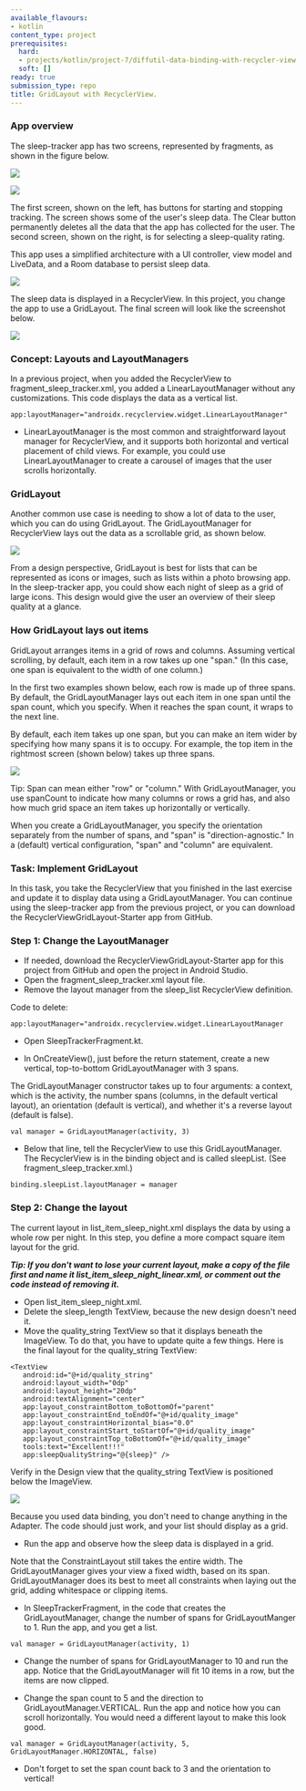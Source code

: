 ```yaml
---
available_flavours:
- kotlin
content_type: project
prerequisites:
  hard:
  - projects/kotlin/project-7/diffutil-data-binding-with-recycler-view
  soft: []
ready: true
submission_type: repo
title: GridLayout with RecyclerView.
---
```


### App overview

The sleep-tracker app has two screens, represented by fragments, as shown in the figure below.


![](76d78f63f88c3c86.png)

![](43590f0a4c00e138.png)


The first screen, shown on the left, has buttons for starting and stopping tracking. The screen shows some of the user's sleep data. The Clear button permanently deletes all the data that the app has collected for the user. The second screen, shown on the right, is for selecting a sleep-quality rating.

This app uses a simplified architecture with a UI controller, view model and LiveData, and a Room database to persist sleep data.

![](49f975f1e5fe689.png)

The sleep data is displayed in a RecyclerView. In this project, you change the app to use a GridLayout. The final screen will look like the screenshot below.

![](b0abde98c5f99bf6.png)

### Concept: Layouts and LayoutManagers

In a previous project, when you added the RecyclerView to fragment_sleep_tracker.xml, you added a LinearLayoutManager without any customizations. This code displays the data as a vertical list.

```
app:layoutManager="androidx.recyclerview.widget.LinearLayoutManager"
```

- LinearLayoutManager is the most common and straightforward layout manager for RecyclerView, and it supports both horizontal and vertical placement of child views. For example, you could use LinearLayoutManager to create a carousel of images that the user scrolls horizontally.

### GridLayout

Another common use case is needing to show a lot of data to the user, which you can do using GridLayout. The GridLayoutManager for RecyclerView lays out the data as a scrollable grid, as shown below.

![](fcf0fc4b78f8650.png)

From a design perspective, GridLayout is best for lists that can be represented as icons or images, such as lists within a photo browsing app. In the sleep-tracker app, you could show each night of sleep as a grid of large icons. This design would give the user an overview of their sleep quality at a glance.

### How GridLayout lays out items

GridLayout arranges items in a grid of rows and columns. Assuming vertical scrolling, by default, each item in a row takes up one "span." (In this case, one span is equivalent to the width of one column.)

In the first two examples shown below, each row is made up of three spans. By default, the GridLayoutManager lays out each item in one span until the span count, which you specify. When it reaches the span count, it wraps to the next line.

By default, each item takes up one span, but you can make an item wider by specifying how many spans it is to occupy. For example, the top item in the rightmost screen (shown below) takes up three spans.


![](f51951e6ce5d8737.png)


Tip: Span can mean either "row" or "column." With GridLayoutManager, you use spanCount to indicate how many columns or rows a grid has, and also how much grid space an item takes up horizontally or vertically.

When you create a GridLayoutManager, you specify the orientation separately from the number of spans, and "span" is "direction-agnostic." In a (default) vertical configuration, "span" and "column" are equivalent.

### Task: Implement GridLayout

In this task, you take the RecyclerView that you finished in the last exercise and update it to display data using a GridLayoutManager. You can continue using the sleep-tracker app from the previous project, or you can download the RecyclerViewGridLayout-Starter app from GitHub.

### Step 1: Change the LayoutManager
- If needed, download the RecyclerViewGridLayout-Starter app for this project from GitHub and open the project in Android Studio.
- Open the fragment_sleep_tracker.xml layout file.
- Remove the layout manager from the sleep_list RecyclerView definition.

Code to delete:

```
app:layoutManager="androidx.recyclerview.widget.LinearLayoutManager
```

- Open SleepTrackerFragment.kt.

- In OnCreateView(), just before the return statement, create a new vertical, top-to-bottom GridLayoutManager with 3 spans.

The GridLayoutManager constructor takes up to four arguments: a context, which is the activity, the number spans (columns, in the default vertical layout), an orientation (default is vertical), and whether it's a reverse layout (default is false).

```
val manager = GridLayoutManager(activity, 3)
```

- Below that line, tell the RecyclerView to use this GridLayoutManager. The RecyclerView is in the binding object and is called sleepList. (See fragment_sleep_tracker.xml.)

```
binding.sleepList.layoutManager = manager
```

### Step 2: Change the layout

The current layout in list_item_sleep_night.xml displays the data by using a whole row per night. In this step, you define a more compact square item layout for the grid.

***Tip: If you don't want to lose your current layout, make a copy of the file first and name it list_item_sleep_night_linear.xml, or comment out the code instead of removing it.***

- Open list_item_sleep_night.xml.
- Delete the sleep_length TextView, because the new design doesn't need it.
- Move the quality_string TextView so that it displays beneath the ImageView. To do that, you have to update quite a few things. Here is the final layout for the quality_string TextView:

```
<TextView
   android:id="@+id/quality_string"
   android:layout_width="0dp"
   android:layout_height="20dp"
   android:textAlignment="center"
   app:layout_constraintBottom_toBottomOf="parent"
   app:layout_constraintEnd_toEndOf="@+id/quality_image"
   app:layout_constraintHorizontal_bias="0.0"
   app:layout_constraintStart_toStartOf="@+id/quality_image"
   app:layout_constraintTop_toBottomOf="@+id/quality_image"
   tools:text="Excellent!!!"
   app:sleepQualityString="@{sleep}" />
```

Verify in the Design view that the quality_string TextView is positioned below the ImageView.

![](969906bdadeaa2dd.png)

Because you used data binding, you don't need to change anything in the Adapter. The code should just work, and your list should display as a grid.

- Run the app and observe how the sleep data is displayed in a grid.

Note that the ConstraintLayout still takes the entire width. The GridLayoutManager gives your view a fixed width, based on its span. GridLayoutManager does its best to meet all constraints when laying out the grid, adding whitespace or clipping items.

- In SleepTrackerFragment, in the code that creates the GridLayoutManager, change the number of spans for GridLayoutManger to 1. Run the app, and you get a list.

```
val manager = GridLayoutManager(activity, 1)
```

- Change the number of spans for GridLayoutManager to 10 and run the app. Notice that the GridLayoutManager will fit 10 items in a row, but the items are now clipped.

- Change the span count to 5 and the direction to GridLayoutManager.VERTICAL. Run the app and notice how you can scroll horizontally. You would need a different layout to make this look good.

```
val manager = GridLayoutManager(activity, 5, GridLayoutManager.HORIZONTAL, false)
```

- Don't forget to set the span count back to 3 and the orientation to vertical!
